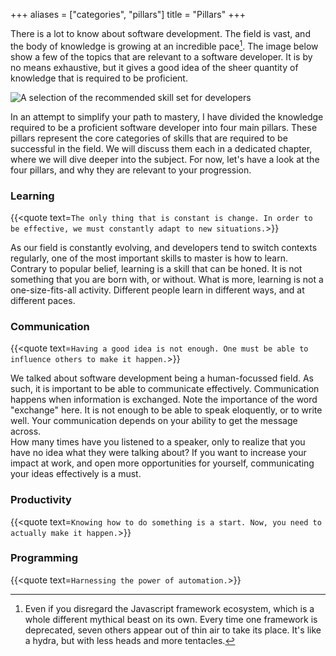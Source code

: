+++
aliases = ["categories", "pillars"]
title = "Pillars"
+++

There is a lot to know about software development. The field is vast, and the body of knowledge is growing at an incredible pace[^2].
The image below show a few of the topics that are relevant to a software developer. It is by no means exhaustive, but it gives a good idea of
the sheer quantity of knowledge that is required to be proficient.

![A selection of the recommended  skill set for developers](/images/developer_learning_path.png)

In an attempt to simplify your path to mastery, I have divided the knowledge required to be a proficient software developer into four main pillars.
These pillars represent the core categories of skills that are required to be successful in the field.
We will discuss them each in a dedicated chapter, where we will dive deeper into the subject.
For now, let's have a look at the four pillars, and why they are relevant to your progression.

### Learning

{{<quote text=`
The only thing that is constant is change. In order to be effective, we must constantly adapt to new situations.
`>}} 

As our field is constantly evolving, and developers tend to switch contexts regularly, one of the most important skills to master is how to learn.
Contrary to popular belief, learning is a skill that can be honed. It is not something that you are born with, or without.
What is more, learning is not a one-size-fits-all activity. Different people learn in different ways, and at different paces.

### Communication

{{<quote text=`
Having a good idea is not enough.
One must be able to influence others to make it happen.
`>}}

We talked about software development being a human-focussed field. As such, it is important to be able to communicate effectively.
Communication happens when information is exchanged. Note the importance of the word "exchange" here. It is not enough to be able to speak
eloquently, or to write well. Your communication depends on your ability to get the message across.   
How many times have you listened to a speaker, only to realize that you have no idea what they were talking about?
If you want to increase your impact at work, and open more opportunities for yourself, communicating your ideas effectively is a must.

### Productivity

{{<quote text=`
Knowing how to do something is a start.
Now, you need to actually make it happen.
`>}}

### Programming

{{<quote text=`
Harnessing the power of automation.
`>}}


[^2]: Even if you disregard the Javascript framework ecosystem, which is a whole different mythical beast on its own. Every time one framework
is deprecated, seven others appear out of thin air to take its place. It's like a hydra, but with less heads and more tentacles.